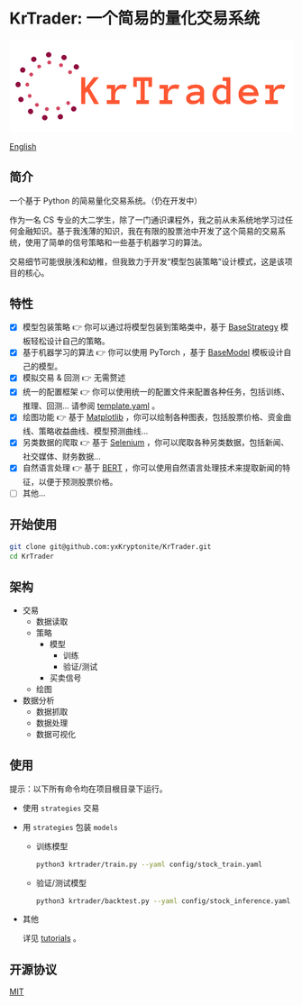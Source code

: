 # KrTrader: 一个简易的量化交易系统

![](assets/logo.png)

[English](index.md)

## 简介

一个基于 Python 的简易量化交易系统。（仍在开发中）

作为一名 CS 专业的大二学生，除了一门通识课程外，我之前从未系统地学习过任何金融知识。基于我浅薄的知识，我在有限的股票池中开发了这个简易的交易系统，使用了简单的信号策略和一些基于机器学习的算法。

交易细节可能很肤浅和幼稚，但我致力于开发“模型包装策略”设计模式，这是该项目的核心。

## 特性
- [x] 模型包装策略
  👉 你可以通过将模型包装到策略类中，基于 [BaseStrategy](https://github.com/yxKryptonite/KrTrader/blob/master/krtrader/strategies/base.py) 模板轻松设计自己的策略。
- [x] 基于机器学习的算法 
  👉 你可以使用 PyTorch ，基于 [BaseModel](https://github.com/yxKryptonite/KrTrader/blob/master/krtrader/models/base.py) 模板设计自己的模型。
- [x] 模拟交易 & 回测
  👉 无需赘述
- [x] 统一的配置框架
  👉 你可以使用统一的配置文件来配置各种任务，包括训练、推理、回测... 请参阅 [template.yaml](https://github.com/yxKryptonite/KrTrader/blob/master/config/template.yaml) 。
- [x] 绘图功能
  👉 基于 [Matplotlib](https://matplotlib.org/) ，你可以绘制各种图表，包括股票价格、资金曲线、策略收益曲线、模型预测曲线...
- [x] 另类数据的爬取
  👉 基于 [Selenium](https://selenium-python.readthedocs.io/) ，你可以爬取各种另类数据，包括新闻、社交媒体、财务数据...
- [x] 自然语言处理
  👉 基于 [BERT](https://arxiv.org/abs/1810.04805) ，你可以使用自然语言处理技术来提取新闻的特征，以便于预测股票价格。
- [ ] 其他...

## 开始使用

```bash
git clone git@github.com:yxKryptonite/KrTrader.git
cd KrTrader
```

## 架构

- 交易
  - 数据读取
  - 策略
    - 模型
      - 训练
      - 验证/测试
    - 买卖信号
  - 绘图
- 数据分析
  - 数据抓取
  - 数据处理
  - 数据可视化

## 使用

提示：以下所有命令均在项目根目录下运行。

- 使用 `strategies` 交易
- 用 `strategies` 包装 `models`
  - 训练模型
    ```bash
    python3 krtrader/train.py --yaml config/stock_train.yaml
    ```
  - 验证/测试模型
    ```bash
    python3 krtrader/backtest.py --yaml config/stock_inference.yaml
    ```
- 其他
  
  详见 [tutorials](https://github.com/yxKryptonite/KrTrader/tree/master/krtrader/tutorials) 。

## 开源协议

[MIT](https://choosealicense.com/licenses/mit/)